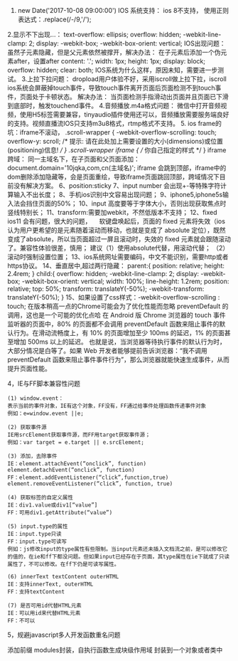 1. new Date('2017-10-08 09:00:00') IOS 系统支持：
  ios 8不支持，
  使用正则表达式：.replace(/\-/9,'/');

2.显示不下出现...：
   text-overflow: ellipsis;
    overflow: hidden;
    -webkit-line-clamp: 2;
    display: -webkit-box;
    -webkit-box-orient: vertical;
IOS出现问题：虽然子元素隐藏，但是父元素依然被撑开，解决办法：
在子元素后添加一个伪元素after，设置after
     content: '.';
    	width: 1px;
    	height: 1px;
    	display: block;
    	overflow: hidden;
    	clear: both;
IOS系统为什么这样，原因未知，需要进一步测试。
3.上拉下拉问题：
    dropload用户体验不好，采用iscroll做上拉下拉，iscroll ios系统会屏蔽掉touch事件，导致touch事件离开页面后页面检测不到touch事件，页面处于卡顿状态。
    解决办法： 当页面检测手指滑动出页面并且页面已下滑到底部时，触发touchend事件。
4.音频播放.m4a格式问题：
    微信中打开音频视频，使用H5标签需要兼容，tinyaudio插件使用还可以，音频播放需要服务端良好的支持。视频直播流IOS只支持m3u8格式，rtmp格式不支持。
5. ios frame的坑：iframe不滚动，
    .scroll-wrapper {
          -webkit-overflow-scrolling: touch;
 		 overflow-y: scroll;    /* 提示: 请在此处加上需要设置的大小(dimensions)或位置
                                        (positioning)信息! */
        }
.scroll-wrapper iframe {
    /* 你自己指定的样式 */
}
iframe 跨域： 同一主域名下，在子页面和父页面添加： document.domain='10jqka,com,cn(主域名)';
iframe 会跳到顶部，iframe中的dom删除添加隐藏等，会是页面重绘，导致iframe页面跳回顶部，跨域情况下目前没有解决方案。
6、position:sticky
7、input number 会出现+-等特殊字符计算输入不出长度；
8、手机ios识别中文容易出现问题；
9、iphone5,iphone5s输入法会挡住页面的50%；
10、input 高度要等于字体大小，否则出现获取焦点时竖线特别长；
11、transform:需要加webkit，不然低版本不支持；
12、fixed ios11 会有问题，很大的问题，
　软键盘唤起后，页面的 fixed 元素将失效（ios认为用户更希望的是元素随着滚动而移动，也就是变成了 absolute 定位），既然变成了absolute，所以当页面超过一屏且滚动时，失效的 fixed 元素就会跟随滚动了。兼容性体验很差，慎用；
        建议（1）使用absolute代替，用滚动代替；
            （2） 滚动时强制设置位置；
13、ios系统网址需要编码，中文不能识别，需要http或者https协议。
14、垂直居中,超过两行隐藏：
parent:{
    position: relative;
     height: 2.4rem;
    }
    child:{
        overflow: hidden;
        -webkit-line-clamp: 2;
        display: -webkit-box;
        -webkit-box-orient: vertical;
        width: 100%;
        line-height: 1.2rem;
        position: relative;
        top: 50%;
        transform: translateY(-50%);
        -webkit-transform: translateY(-50%);
    }
    15、如果设置了css样式：-webkit-overflow-scrolling : touch; 在版本稍高一点的Chrome可能会为了优化性能而忽略 preventDefault 的调用，这也是一个可能的优化点哈
    在 Android 版 Chrome 浏览器的 touch 事件监听器的页面中，80% 的页面都不会调用 preventDefault 函数来阻止事件的默认行为。在滑动流畅度上，有 10% 的页面增加至少 100ms 的延迟，1% 的页面甚至增加 500ms 以上的延迟。
也就是说，当浏览器等待执行事件的默认行为时，大部分情况是白等了。如果 Web 开发者能够提前告诉浏览器：“我不调用 preventDefault 函数来阻止事件事件行为”，那么浏览器就能快速生成事件，从而提升页面性能。


4，IE与FF脚本兼容性问题
```
(1) window.event： 
表示当前的事件对象，IE有这个对象，FF没有，FF通过给事件处理函数传递事件对象 
例如：e=window.event ||e;

(2) 获取事件源 
IE用srcElement获取事件源，而FF用target获取事件源； 
例如：var target = e.target || e.srcElement;

(3) 添加，去除事件 
IE：element.attachEvent(“onclick”, function) element.detachEvent(“onclick”, function) 
FF：element.addEventListener(“click”,function,true) element.removeEventListener(“click”, function, true)

(4) 获取标签的自定义属性 
IE：div1.value或div1[“value”] 
FF：可用div1.getAttribute(“value”)

(5) input.type的属性 
IE：input.type只读 
FF：input.type可读写 
例如：js修改input的type属性有些限制。当input元素还未插入文档流之前，是可以修改它的值的，在ie和ff下都没问题。但如果input已经存在于页面，其type属性在ie下就成了只读属性了，不可以修改。在ff下仍是可读写属性。

(6) innerText textContent outerHTML 
IE：支持innerText, outerHTML 
FF：支持textContent

(7) 是否可用id代替HTML元素 
IE：可以用id来代替HTML元素 
FF：不可以 
```
5，规避javascript多人开发函数重名问题

添加前缀
modules封装，自执行函数生成块级作用域
封装到一个对象或者类中

